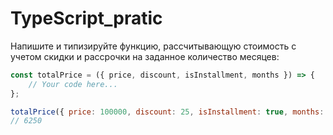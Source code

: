 # TypeScript_pratic

Напишите и типизируйте функцию, рассчитывающую стоимость с учетом скидки и рассрочки на заданное количество месяцев:

```javascript
const totalPrice = ({ price, discount, isInstallment, months }) => {
    // Your code here...
};

totalPrice({ price: 100000, discount: 25, isInstallment: true, months: 12 });
// 6250
